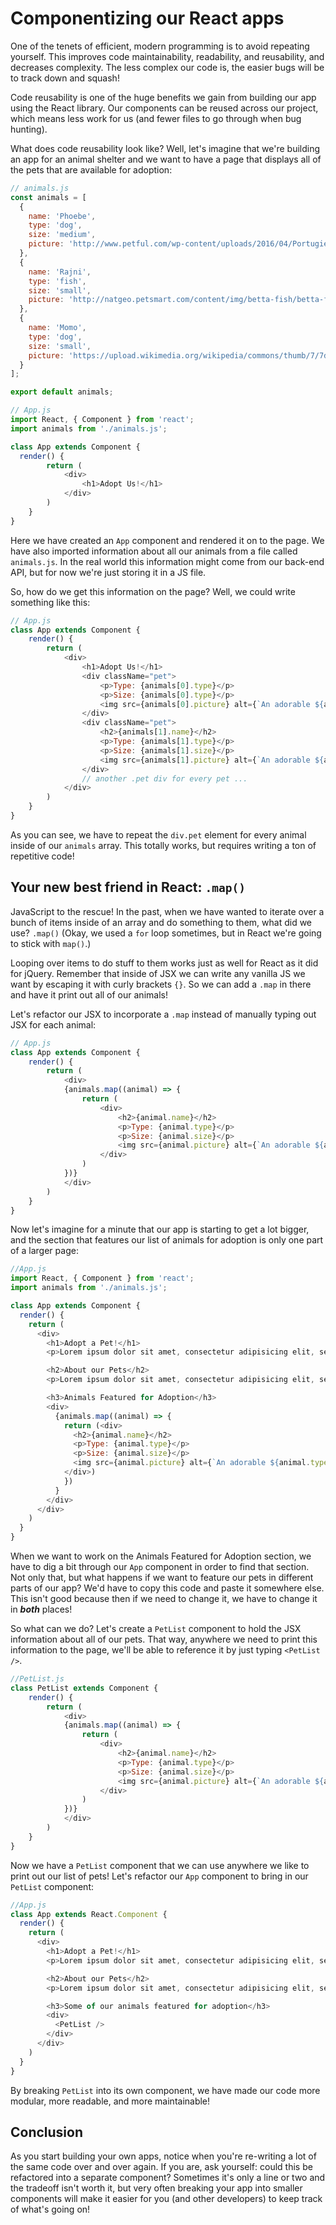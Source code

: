 <!-- Student takeaway: -->
<!--Student will be able to:
- Understand what .map does
- Explain why you would use .map
- Refactor a section of code into a new component
-->

# Componentizing our React apps

One of the tenets of efficient, modern programming is to avoid repeating yourself. This improves code maintainability, readability, and reusability, and decreases complexity. The less complex our code is, the easier bugs will be to track down and squash!

Code reusability is one of the huge benefits we gain from building our app using the React library. Our components can be reused across our project, which means less work for us (and fewer files to go through when bug hunting).

What does code reusability look like? Well, let's imagine that we're building an app for an animal shelter and we want to have a page that displays all of the pets that are available for adoption:

```javascript
// animals.js
const animals = [
  {
    name: 'Phoebe',
    type: 'dog',
    size: 'medium',
    picture: 'http://www.petful.com/wp-content/uploads/2016/04/PortugiesischerWasserhund-LindoDaEstrelaDoMar-750x500.jpg',
  },
  {
    name: 'Rajni',
    type: 'fish',
    size: 'small',
    picture: 'http://natgeo.petsmart.com/content/img/betta-fish/betta-fun-facts.jpg'
  },
  {
    name: 'Momo',
    type: 'dog',
    size: 'small',
    picture: 'https://upload.wikimedia.org/wikipedia/commons/thumb/7/7d/BostonTerrier001.JPG/220px-BostonTerrier001.JPG'
  }
];

export default animals;
```

```javascript
// App.js
import React, { Component } from 'react';
import animals from './animals.js';

class App extends Component {
  render() {
		return (
			<div>
				<h1>Adopt Us!</h1>
			</div>
		)
	}
}

```

Here we have created an `App` component and rendered it on to the page. We have also imported information about all our animals from a file called `animals.js`. In the real world this information might come from our back-end API, but for now we're just storing it in a JS file.

So, how do we get this information on the page? Well, we could write something like this:

```javascript
// App.js
class App extends Component {
    render() {
        return (
            <div>
                <h1>Adopt Us!</h1>
                <div className="pet">
                    <p>Type: {animals[0].type}</p>
                    <p>Size: {animals[0].type}</p>
                    <img src={animals[0].picture} alt={`An adorable ${animals[0].type}`} />
                </div>
                <div className="pet">
                    <h2>{animals[1].name}</h2>
                    <p>Type: {animals[1].type}</p>
                    <p>Size: {animals[1].size}</p>
                    <img src={animals[1].picture} alt={`An adorable ${animals[1].type}`}/>
                </div>
                // another .pet div for every pet ...
            </div>
        )
    }
}
```

As you can see, we have to repeat the `div.pet` element for every animal inside of our `animals` array. This totally works, but requires writing a ton of repetitive code!

## Your new best friend in React: `.map()`
JavaScript to the rescue! In the past, when we have wanted to iterate over a bunch of items inside of an array and do something to them, what did we use? `.map()` (Okay, we used a `for` loop sometimes, but in React we're going to stick with `map()`.)

Looping over items to do stuff to them works just as well for React as it did for jQuery. Remember that inside of JSX we can write any vanilla JS we want by escaping it with curly brackets `{}`. So we can add a `.map` in there and have it print out all of our animals!

Let's refactor our JSX to incorporate a `.map` instead of manually typing out JSX for each animal:

```javascript
// App.js
class App extends Component {
    render() {
        return (
            <div>
            {animals.map((animal) => {
                return (
                    <div>
                        <h2>{animal.name}</h2>
                        <p>Type: {animal.type}</p>
                        <p>Size: {animal.size}</p>
                        <img src={animal.picture} alt={`An adorable ${animal.type}`}/>
                    </div>
                )
            })}
            </div>
        )
    }
}
```

Now let's imagine for a minute that our app is starting to get a lot bigger, and the section that features our list of animals for adoption is only one part of a larger page:

```javascript
//App.js
import React, { Component } from 'react';
import animals from './animals.js';

class App extends Component {
  render() {
    return (
      <div>
        <h1>Adopt a Pet!</h1>
        <p>Lorem ipsum dolor sit amet, consectetur adipisicing elit, sed do eiusmod tempor incididunt ut labore et dolore magna aliqua. Ut enim ad minim veniam, quis nostrud exercitation ullamco laboris nisi ut aliquip ex ea commodo consequat. Duis aute irure dolor in reprehenderit in voluptate velit esse cillum dolore eu fugiat nulla pariatur. Excepteur sint occaecat cupidatat non proident, sunt in culpa qui officia deserunt mollit anim id est laborum.</p>

        <h2>About our Pets</h2>
        <p>Lorem ipsum dolor sit amet, consectetur adipisicing elit, sed do eiusmod tempor incididunt ut labore et dolore magna aliqua. Ut enim ad minim veniam, quis nostrud exercitation ullamco laboris nisi ut aliquip ex ea commodo consequat. Duis aute irure dolor in reprehenderit in voluptate velit esse cillum dolore eu fugiat nulla pariatur. Excepteur sint occaecat cupidatat non proident, sunt in culpa qui officia deserunt mollit anim id est laborum.</p>

        <h3>Animals Featured for Adoption</h3>
        <div>
          {animals.map((animal) => {
            return (<div>
              <h2>{animal.name}</h2>
              <p>Type: {animal.type}</p>
              <p>Size: {animal.size}</p>
              <img src={animal.picture} alt={`An adorable ${animal.type}`}/>
            </div>)
            })
          }
        </div>
      </div>
    )
  }
}
```

When we want to work on the Animals Featured for Adoption section, we have to dig a bit through our `App` component in order to find that section. Not only that, but what happens if we want to feature our pets in different parts of our app? We'd have to copy this code and paste it somewhere else. This isn't good because then if we need to change it, we have to change it in **_both_** places!

So what can we do? Let's create a `PetList` component to hold the JSX information about all of our pets. That way, anywhere we need to print this information to the page, we'll be able to reference it by just typing `<PetList />`.

```javascript
//PetList.js
class PetList extends Component {
    render() {
        return (
            <div>
            {animals.map((animal) => {
                return (
                    <div>
                        <h2>{animal.name}</h2>
                        <p>Type: {animal.type}</p>
                        <p>Size: {animal.size}</p>
                        <img src={animal.picture} alt={`An adorable ${animal.type}`}/>
                    </div>
                )
            })}
            </div>
        )
    }
}
```

Now we have a `PetList` component that we can use anywhere we like to print out our list of pets! Let's refactor our `App` component to bring in our `PetList` component:

```javascript
//App.js
class App extends React.Component {
  render() {
    return (
      <div>
        <h1>Adopt a Pet!</h1>
        <p>Lorem ipsum dolor sit amet, consectetur adipisicing elit, sed do eiusmod tempor incididunt ut labore et dolore magna aliqua. Ut enim ad minim veniam, quis nostrud exercitation ullamco laboris nisi ut aliquip ex ea commodo consequat. Duis aute irure dolor in reprehenderit in voluptate velit esse cillum dolore eu fugiat nulla pariatur. Excepteur sint occaecat cupidatat non proident, sunt in culpa qui officia deserunt mollit anim id est laborum.</p>

        <h2>About our Pets</h2>
        <p>Lorem ipsum dolor sit amet, consectetur adipisicing elit, sed do eiusmod tempor incididunt ut labore et dolore magna aliqua. Ut enim ad minim veniam, quis nostrud exercitation ullamco laboris nisi ut aliquip ex ea commodo consequat. Duis aute irure dolor in reprehenderit in voluptate velit esse cillum dolore eu fugiat nulla pariatur. Excepteur sint occaecat cupidatat non proident, sunt in culpa qui officia deserunt mollit anim id est laborum.</p>

        <h3>Some of our animals featured for adoption</h3>
        <div>
          <PetList />
        </div>
      </div>
    )
  }
}
```

By breaking `PetList` into its own component, we have made our code more modular, more readable, and more maintainable!

## Conclusion
As you start building your own apps, notice when you're re-writing a lot of the same code over and over again. If you are, ask yourself: could this be refactored into a separate component? Sometimes it's only a line or two and the tradeoff isn't worth it, but very often breaking your app into smaller components will make it easier for you (and other developers) to keep track of what's going on!